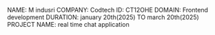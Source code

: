NAME: M indusri 
COMPANY: Codtech 
ID: CT12OHE
DOMAIN: Frontend development
DURATION: january 20th(2025) TO march 20th(2025) 
PROJECT NAME: real time chat application 
